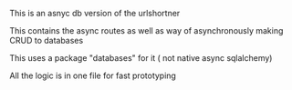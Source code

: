 This is an asnyc db version of the urlshortner

This contains the async routes as well as way of asynchronously making CRUD to databases

This uses a package "databases" for it ( not native async sqlalchemy)

All the logic is in one file for fast prototyping 